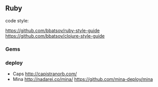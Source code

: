 ## Ruby

code style:

https://github.com/bbatsov/ruby-style-guide
https://github.com/bbatsov/clojure-style-guide

### Gems


### deploy 
- Caps <http://capistranorb.com/>
- Mina <http://nadarei.co/mina/> <https://github.com/mina-deploy/mina>
